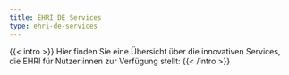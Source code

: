 ```yaml
---
title: EHRI DE Services
type: ehri-de-services
---
```


{{< intro >}}
Hier finden Sie eine Übersicht über die innovativen Services, die EHRI für Nutzer:innen zur Verfügung stellt:
{{< /intro >}}

